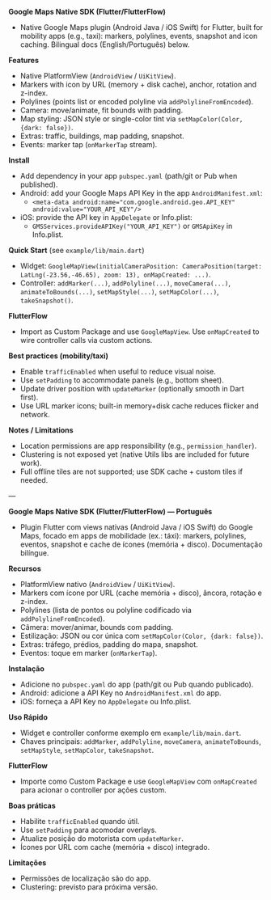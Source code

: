 **Google Maps Native SDK (Flutter/FlutterFlow)**

- Native Google Maps plugin (Android Java / iOS Swift) for Flutter, built for mobility apps (e.g., taxi): markers, polylines, events, snapshot and icon caching. Bilingual docs (English/Português) below.

**Features**
- Native PlatformView (`AndroidView` / `UiKitView`).
- Markers with icon by URL (memory + disk cache), anchor, rotation and z-index.
- Polylines (points list or encoded polyline via `addPolylineFromEncoded`).
- Camera: move/animate, fit bounds with padding.
- Map styling: JSON style or single-color tint via `setMapColor(Color, {dark: false})`.
- Extras: traffic, buildings, map padding, snapshot.
- Events: marker tap (`onMarkerTap` stream).

**Install**
- Add dependency in your app `pubspec.yaml` (path/git or Pub when published).
- Android: add your Google Maps API Key in the app `AndroidManifest.xml`:
  - `<meta-data android:name="com.google.android.geo.API_KEY" android:value="YOUR_API_KEY"/>`
- iOS: provide the API key in `AppDelegate` or Info.plist:
  - `GMSServices.provideAPIKey("YOUR_API_KEY")` or `GMSApiKey` in Info.plist.

**Quick Start** (see `example/lib/main.dart`)
- Widget: `GoogleMapView(initialCameraPosition: CameraPosition(target: LatLng(-23.56,-46.65), zoom: 13), onMapCreated: ...)`.
- Controller: `addMarker(...)`, `addPolyline(...)`, `moveCamera(...)`, `animateToBounds(...)`, `setMapStyle(...)`, `setMapColor(...)`, `takeSnapshot()`.

**FlutterFlow**
- Import as Custom Package and use `GoogleMapView`. Use `onMapCreated` to wire controller calls via custom actions.

**Best practices (mobility/taxi)**
- Enable `trafficEnabled` when useful to reduce visual noise.
- Use `setPadding` to accommodate panels (e.g., bottom sheet).
- Update driver position with `updateMarker` (optionally smooth in Dart first).
- Use URL marker icons; built-in memory+disk cache reduces flicker and network.

**Notes / Limitations**
- Location permissions are app responsibility (e.g., `permission_handler`).
- Clustering is not exposed yet (native Utils libs are included for future work).
- Full offline tiles are not supported; use SDK cache + custom tiles if needed.

—

**Google Maps Native SDK (Flutter/FlutterFlow) — Português**

- Plugin Flutter com views nativas (Android Java / iOS Swift) do Google Maps, focado em apps de mobilidade (ex.: táxi): markers, polylines, eventos, snapshot e cache de ícones (memória + disco). Documentação bilíngue.

**Recursos**
- PlatformView nativo (`AndroidView` / `UiKitView`).
- Markers com ícone por URL (cache memória + disco), âncora, rotação e z-index.
- Polylines (lista de pontos ou polyline codificado via `addPolylineFromEncoded`).
- Câmera: mover/animar, bounds com padding.
- Estilização: JSON ou cor única com `setMapColor(Color, {dark: false})`.
- Extras: tráfego, prédios, padding do mapa, snapshot.
- Eventos: toque em marker (`onMarkerTap`).

**Instalação**
- Adicione no `pubspec.yaml` do app (path/git ou Pub quando publicado).
- Android: adicione a API Key no `AndroidManifest.xml` do app.
- iOS: forneça a API Key no `AppDelegate` ou Info.plist.

**Uso Rápido**
- Widget e controller conforme exemplo em `example/lib/main.dart`.
- Chaves principais: `addMarker`, `addPolyline`, `moveCamera`, `animateToBounds`, `setMapStyle`, `setMapColor`, `takeSnapshot`.

**FlutterFlow**
- Importe como Custom Package e use `GoogleMapView` com `onMapCreated` para acionar o controller por ações custom.

**Boas práticas**
- Habilite `trafficEnabled` quando útil.
- Use `setPadding` para acomodar overlays.
- Atualize posição do motorista com `updateMarker`.
- Ícones por URL com cache (memória + disco) integrado.

**Limitações**
- Permissões de localização são do app.
- Clustering: previsto para próxima versão.

